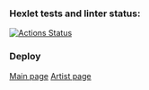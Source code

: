 ### Hexlet tests and linter status:
[![Actions Status](https://github.com/di-iv/layout-designer-project-lvl2/workflows/hexlet-check/badge.svg)](https://github.com/di-iv/layout-designer-project-lvl2/actions)

### Deploy
[Main page](https://unaccountable-nose.surge.sh/)
[Artist page](https://unaccountable-nose.surge.sh/artist.html)

